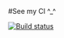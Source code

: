 #See my CI ^_^

[![Build status](https://ci.appveyor.com/api/projects/status/aq236ssb6s1e1qqs?svg=true)](https://ci.appveyor.com/project/Aisafa/aqa-selenide)

